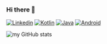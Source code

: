 ### Hi there 👋

[![Linkedin](https://img.shields.io/badge/LinkedIn-0077B5?style=for-the-badge&logo=linkedin&logoColor=white)](https://www.linkedin.com/in/osemwota/)
[![Kotlin](https://img.shields.io/badge/Kotlin-0095D5?&style=for-the-badge&logo=kotlin&logoColor=white)](<on click url>)
[![Java]()](<on click url>)
[![Android](https://img.shields.io/badge/Android-3DDC84?style=for-the-badge&logo=android&logoColor=white)](<on click url>)

![my GitHub stats](https://github-readme-stats.vercel.app/api?username=david-oh-git)




